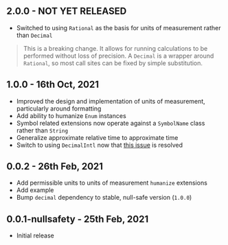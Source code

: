 ## 2.0.0 - NOT YET RELEASED

* Switched to using `Rational` as the basis for units of measurement rather than `Decimal`

> This is a breaking change. It allows for running calculations to be performed without loss of precision. A `Decimal` is a wrapper around `Rational`, so most call sites can be fixed by simple substitution.

## 1.0.0 - 16th Oct, 2021

* Improved the design and implementation of units of measurement, particularly around formatting
* Add ability to humanize `Enum` instances
* Symbol related extensions now operate against a `SymbolName` class rather than `String`
* Generalize approximate relative time to approximate time
* Switch to using `DecimalIntl` now that [this issue](https://github.com/a14n/dart-decimal/issues/35) is resolved

## 0.0.2 - 26th Feb, 2021

* Add permissible units to units of measurement `humanize` extensions
* Add example
* Bump `decimal` dependency to stable, null-safe version (`1.0.0`)

## 0.0.1-nullsafety - 25th Feb, 2021

* Initial release
